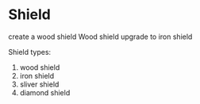 # Shield

create a wood shield
Wood shield upgrade to iron shield



Shield types:
1. wood shield
2. iron shield
3. sliver shield
4. diamond shield
